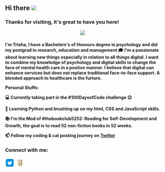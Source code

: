 <!-- welcome message -->
<h2>Hi there <img src="https://media.giphy.com/media/hvRJCLFzcasrR4ia7z/giphy.gif" width="25px"></h2>

<h3>Thanks for visiting, it's great to have you here!</h3>

<!-- retro visitor counter -->
<p align="center"> 
  <img src="https://profile-counter.glitch.me/trisha404/count.svg" />
</p>
<!--
**Trisha404/Trisha404** is a ✨ _special_ ✨ repository because its `README.md` (this file) appears on your GitHub profile.

<!-- welcome message -->
<h4> I'm Trisha, I have a Bachelors's of Honours degree in psychology and did my postgrad in research, education and management 🎓 I'm a passionate about learning new things especially in relation to all things digital. I want to combine my knowledge of psychology and digital skills to change the face of mental health care in a positve mannor. I believe that digital can enhance services <b> but does not</b> replace traditional face-to-face support. A blended approach to healthcare is the furture. 

<b>Personal Stuffs:</b>

💻 Currently taking part in the <b>#100DaysofCode</b> challenge 😉

🌱 Learning Python and brushing up on my html, CSS and JavaScript skills.

📚 I'm the Mod of </b> #thebookclub5252: Reading for Self-Development and Growth, the goal is to read 52 non-fiction books in 52 weeks. 

📫 Follow my coding & cat posting journey on <a href="https://twitter.com/BookClub5252">Twitter</a></h4>

<!-- Connect with me -->
<h3 align="left">Connect with me:</h3>
<p align="left">

<a href="https://twitter.com/BookClub5252" target="blank"><img align="center" src="https://github.com/Trisha404/Trisha404/blob/main/assets/Twitter.JPG" alt="Trisha" height="30" width="30" /></a>
<a href="https://www.goodreads.com/group/show/1108466-the-book-club-52-52-reading-for-self-development-growth-community" target="blank"><img align="center" src="https://github.com/Trisha404/Trisha404/blob/main/assets/Goodreads.JPG" alt="Trisha" height="30" width="30" /></a>


</p>




